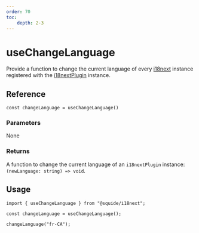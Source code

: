 ```yaml
---
order: 70
toc:
    depth: 2-3
---
```


# useChangeLanguage

Provide a function to change the current language of every [i18next](https://www.i18next.com/) instance registered with the [i18nextPlugin](./i18nextPlugin.md) instance.

## Reference

```tsx
const changeLanguage = useChangeLanguage()
```

### Parameters

None

### Returns

A function to change the current language of an `i18nextPlugin` instance: `(newLanguage: string) => void`.

## Usage

```tsx
import { useChangeLanguage } from "@squide/i18next";

const changeLanguage = useChangeLanguage();

changeLanguage("fr-CA");
```

